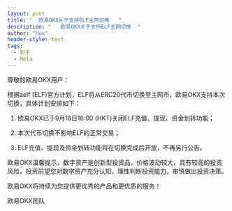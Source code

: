 ```yaml
---
layout: post
title: "  欧易OKX关于支持ELF主网切换   "
description: "   欧易OKX关于支持ELF主网切换  "
author: "Hux"
header-style: text
tags:
  - 知乎
  - Meta
---
```


尊敬的欧易OKX用户：

根据aelf (ELF)官方计划，ELF将从ERC20代币切换至主网币，欧易OKX支持本次切换，具体计划安排如下：

1. 欧易OKX已于9月18日16:00 (HKT)关闭ELF充值、提现、资金划转功能；

2. 本次代币切换不影响ELF的正常交易；

3. ELF充值、提现及资金划转功能将在切换完成后开放，不再另行公告。

欧易OKX温馨提示，数字资产是创新型投资品，价格波动较大，具有较高的投资风险。投资前望您对数字资产充分认知，理性判断投资能力，审慎做出投资决策。

欧易OKX将持续为您提供更优秀的产品和更优质的服务！

欧易OKX团队
